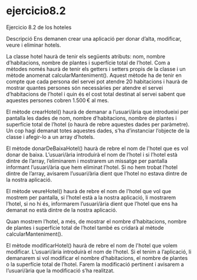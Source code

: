 # ejercicio8.2
Ejercicio 8.2 de los hoteles 

Descripció
Ens demanen crear una aplicació per donar d’alta, modificar, veure i eliminar hotels.

La classe hotel haurà de tenir els següents atributs: nom, nombre d’habitacions, nombre de plantes i superfície total de l’hotel. Com a mètodes només haurà de tenir els getters i setters propis de la classe i un mètode anomenat calcularManteniment(). Aquest mètode ha de tenir en compte que cada persona del servei pot atendre 20 habitacions i haurà de mostrar quantes persones són necessàries per atendre el servei d’habitacions de l’hotel i quin és el cost total destinat al servei sabent que aquestes persones cobren 1.500 € al mes. 

El mètode crearHotel() haurà de demanar a l’usuari/ària que introdueixi per pantalla les dades de nom, nombre d’habitacions, nombre de plantes i superfície total de l’hotel (o haurà de rebre aquestes dades per paràmetre). Un cop hagi demanat totes aquestes dades, s’ha d’instanciar l’objecte de la classe i afegir-lo a un array d’hotels.

El mètode donarDeBaixaHotel() haurà de rebre el nom de l'hotel que es vol donar de baixa. L’usuari/ària introduirà el nom de l’hotel i si l’hotel està dintre de l’array, l’eliminarem i mostrarem un missatge per pantalla informant l’usuari/ària que hem eliminat l’hotel. Si no hem trobat l’hotel dintre de l’array, avisarem l’usuari/ària dient que l’hotel no estava dintre de la nostra aplicació.

El mètode veureHotel() haurà de rebre el nom de l'hotel que vol que mostrem per pantalla, si l’hotel està a la nostra aplicació, li mostrarem l’hotel, si no hi és, informarem l’usuari/ària dient que l’hotel que ens ha demanat no està dintre de la nostra aplicació.

Quan mostrem l’hotel, a més, de mostrar el nombre d’habitacions, nombre de plantes i superfície total de l’hotel també es cridarà al mètode calcularManteniment().

El mètode modificarHotel() haurà de rebre el nom de l'hotel que volem modificar. L’usuari/ària introduirà el nom de l’hotel. Si el tenim a l’aplicació, li demanarem si vol modificar el nombre d’habitacions, el nombre de plantes o la superfície total de l’hotel. Farem la modificació pertinent i avisarem a l’usuari/ària que la modificació s’ha realitzat.

